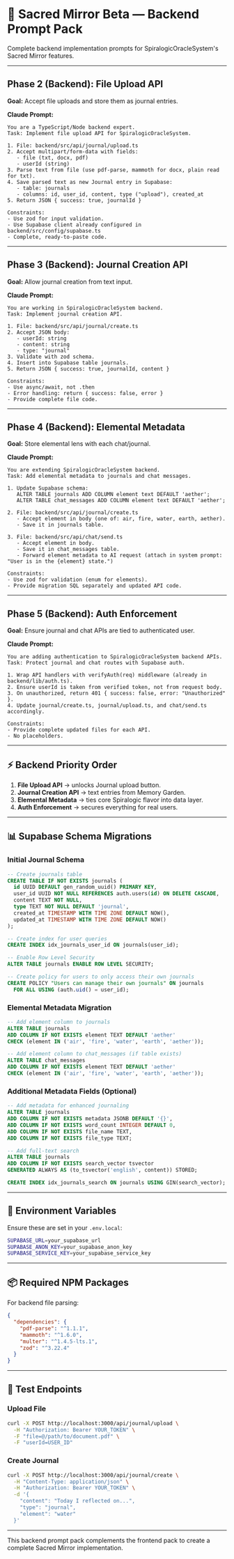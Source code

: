 # 🔧 Sacred Mirror Beta — Backend Prompt Pack

Complete backend implementation prompts for SpiralogicOracleSystem's Sacred Mirror features.

---

## **Phase 2 (Backend): File Upload API**

**Goal:** Accept file uploads and store them as journal entries.

**Claude Prompt:**

```
You are a TypeScript/Node backend expert.
Task: Implement file upload API for SpiralogicOracleSystem.

1. File: backend/src/api/journal/upload.ts
2. Accept multipart/form-data with fields:
   - file (txt, docx, pdf)
   - userId (string)
3. Parse text from file (use pdf-parse, mammoth for docx, plain read for txt).
4. Save parsed text as new Journal entry in Supabase:
   - table: journals
   - columns: id, user_id, content, type ("upload"), created_at
5. Return JSON { success: true, journalId }

Constraints:
- Use zod for input validation.
- Use Supabase client already configured in backend/src/config/supabase.ts
- Complete, ready-to-paste code.
```

---

## **Phase 3 (Backend): Journal Creation API**

**Goal:** Allow journal creation from text input.

**Claude Prompt:**

```
You are working in SpiralogicOracleSystem backend.
Task: Implement journal creation API.

1. File: backend/src/api/journal/create.ts
2. Accept JSON body:
   - userId: string
   - content: string
   - type: "journal"
3. Validate with zod schema.
4. Insert into Supabase table journals.
5. Return JSON { success: true, journalId, content }

Constraints:
- Use async/await, not .then
- Error handling: return { success: false, error }
- Provide complete file code.
```

---

## **Phase 4 (Backend): Elemental Metadata**

**Goal:** Store elemental lens with each chat/journal.

**Claude Prompt:**

```
You are extending SpiralogicOracleSystem backend.
Task: Add elemental metadata to journals and chat messages.

1. Update Supabase schema:
   ALTER TABLE journals ADD COLUMN element text DEFAULT 'aether';
   ALTER TABLE chat_messages ADD COLUMN element text DEFAULT 'aether';

2. File: backend/src/api/journal/create.ts
   - Accept element in body (one of: air, fire, water, earth, aether).
   - Save it in journals table.

3. File: backend/src/api/chat/send.ts
   - Accept element in body.
   - Save it in chat_messages table.
   - Forward element metadata to AI request (attach in system prompt: "User is in the {element} state.")

Constraints:
- Use zod for validation (enum for elements).
- Provide migration SQL separately and updated API code.
```

---

## **Phase 5 (Backend): Auth Enforcement**

**Goal:** Ensure journal and chat APIs are tied to authenticated user.

**Claude Prompt:**

```
You are adding authentication to SpiralogicOracleSystem backend APIs.
Task: Protect journal and chat routes with Supabase auth.

1. Wrap API handlers with verifyAuth(req) middleware (already in backend/lib/auth.ts).
2. Ensure userId is taken from verified token, not from request body.
3. On unauthorized, return 401 { success: false, error: "Unauthorized" }.
4. Update journal/create.ts, journal/upload.ts, and chat/send.ts accordingly.

Constraints:
- Provide complete updated files for each API.
- No placeholders.
```

---

## ⚡ Backend Priority Order

1. **File Upload API** → unlocks Journal upload button.
2. **Journal Creation API** → text entries from Memory Garden.
3. **Elemental Metadata** → ties core Spiralogic flavor into data layer.
4. **Auth Enforcement** → secures everything for real users.

---

## 📊 Supabase Schema Migrations

### Initial Journal Schema

```sql
-- Create journals table
CREATE TABLE IF NOT EXISTS journals (
  id UUID DEFAULT gen_random_uuid() PRIMARY KEY,
  user_id UUID NOT NULL REFERENCES auth.users(id) ON DELETE CASCADE,
  content TEXT NOT NULL,
  type TEXT NOT NULL DEFAULT 'journal',
  created_at TIMESTAMP WITH TIME ZONE DEFAULT NOW(),
  updated_at TIMESTAMP WITH TIME ZONE DEFAULT NOW()
);

-- Create index for user queries
CREATE INDEX idx_journals_user_id ON journals(user_id);

-- Enable Row Level Security
ALTER TABLE journals ENABLE ROW LEVEL SECURITY;

-- Create policy for users to only access their own journals
CREATE POLICY "Users can manage their own journals" ON journals
  FOR ALL USING (auth.uid() = user_id);
```

### Elemental Metadata Migration

```sql
-- Add element column to journals
ALTER TABLE journals 
ADD COLUMN IF NOT EXISTS element TEXT DEFAULT 'aether' 
CHECK (element IN ('air', 'fire', 'water', 'earth', 'aether'));

-- Add element column to chat_messages (if table exists)
ALTER TABLE chat_messages 
ADD COLUMN IF NOT EXISTS element TEXT DEFAULT 'aether' 
CHECK (element IN ('air', 'fire', 'water', 'earth', 'aether'));
```

### Additional Metadata Fields (Optional)

```sql
-- Add metadata for enhanced journaling
ALTER TABLE journals 
ADD COLUMN IF NOT EXISTS metadata JSONB DEFAULT '{}',
ADD COLUMN IF NOT EXISTS word_count INTEGER DEFAULT 0,
ADD COLUMN IF NOT EXISTS file_name TEXT,
ADD COLUMN IF NOT EXISTS file_type TEXT;

-- Add full-text search
ALTER TABLE journals 
ADD COLUMN IF NOT EXISTS search_vector tsvector 
GENERATED ALWAYS AS (to_tsvector('english', content)) STORED;

CREATE INDEX idx_journals_search ON journals USING GIN(search_vector);
```

---

## 🔐 Environment Variables

Ensure these are set in your `.env.local`:

```bash
SUPABASE_URL=your_supabase_url
SUPABASE_ANON_KEY=your_supabase_anon_key
SUPABASE_SERVICE_KEY=your_supabase_service_key
```

---

## 📦 Required NPM Packages

For backend file parsing:

```json
{
  "dependencies": {
    "pdf-parse": "^1.1.1",
    "mammoth": "^1.6.0",
    "multer": "^1.4.5-lts.1",
    "zod": "^3.22.4"
  }
}
```

---

## 🧪 Test Endpoints

### Upload File
```bash
curl -X POST http://localhost:3000/api/journal/upload \
  -H "Authorization: Bearer YOUR_TOKEN" \
  -F "file=@/path/to/document.pdf" \
  -F "userId=USER_ID"
```

### Create Journal
```bash
curl -X POST http://localhost:3000/api/journal/create \
  -H "Content-Type: application/json" \
  -H "Authorization: Bearer YOUR_TOKEN" \
  -d '{
    "content": "Today I reflected on...",
    "type": "journal",
    "element": "water"
  }'
```

---

This backend prompt pack complements the frontend pack to create a complete Sacred Mirror implementation.
